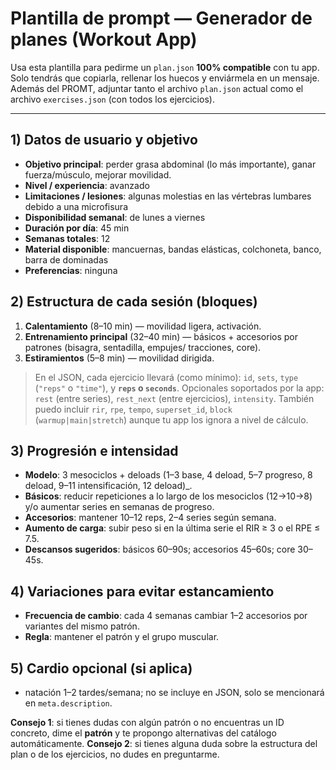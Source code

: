 # Plantilla de prompt — Generador de planes (Workout App)

Usa esta plantilla para pedirme un `plan.json` **100% compatible** con tu app. Solo tendrás que copiarla, rellenar los huecos y enviármela en un mensaje.
Además del PROMT, adjuntar tanto el archivo `plan.json` actual como el archivo `exercises.json` (con todos los ejercicios).

---

## 1) Datos de usuario y objetivo

- **Objetivo principal**: perder grasa abdominal (lo más importante), ganar fuerza/músculo, mejorar movilidad.
- **Nivel / experiencia**: avanzado
- **Limitaciones / lesiones**: algunas molestias en las vértebras lumbares debido a una microfisura
- **Disponibilidad semanal**: de lunes a viernes
- **Duración por día**: 45 min
- **Semanas totales**: 12
- **Material disponible**: mancuernas, bandas elásticas, colchoneta, banco, barra de dominadas 
- **Preferencias**: ninguna

## 2) Estructura de cada sesión (bloques)

1. **Calentamiento** (8–10 min) — movilidad ligera, activación.
2. **Entrenamiento principal** (32–40 min) — básicos + accesorios por patrones (bisagra, sentadilla, empujes/ tracciones, core).
3. **Estiramientos** (5–8 min) — movilidad dirigida.

> En el JSON, cada ejercicio llevará (como mínimo): `id`, `sets`, `type` (`"reps"` o `"time"`), y **`reps` o `seconds`**. Opcionales soportados por la app: `rest` (entre series), `rest_next` (entre ejercicios), `intensity`. También puedo incluir `rir`, `rpe`, `tempo`, `superset_id`, `block` (`warmup|main|stretch`) aunque tu app los ignora a nivel de cálculo.

## 3) Progresión e intensidad

- **Modelo**: 3 mesociclos + deloads (1–3 base, 4 deload, 5–7 progreso, 8 deload, 9–11 intensificación, 12 deload)_.
- **Básicos**: reducir repeticiones a lo largo de los mesociclos (12→10→8) y/o aumentar series en semanas de progreso.
- **Accesorios**: mantener 10–12 reps, 2–4 series según semana.
- **Aumento de carga**: subir peso si en la última serie el RIR ≥ 3 o el RPE ≤ 7.5.
- **Descansos sugeridos**: básicos 60–90s; accesorios 45–60s; core 30–45s.

## 4) Variaciones para evitar estancamiento

- **Frecuencia de cambio**: cada 4 semanas cambiar 1–2 accesorios por variantes del mismo patrón.
- **Regla**: mantener el patrón y el grupo muscular.

## 5) Cardio opcional (si aplica)

- natación 1–2 tardes/semana; no se incluye en JSON, solo se mencionará en `meta.description`.

**Consejo 1**: si tienes dudas con algún patrón o no encuentras un ID concreto, dime el **patrón** y te propongo alternativas del catálogo automáticamente.
**Consejo 2**: si tienes alguna duda sobre la estructura del plan o de los ejercicios, no dudes en preguntarme.
